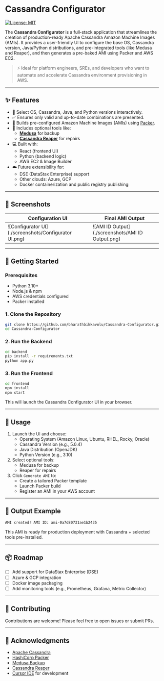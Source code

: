 
# Cassandra Configurator

[![License: MIT](https://img.shields.io/badge/License-MIT-yellow.svg)](LICENSE)

The **Cassandra Configurator** is a full-stack application that streamlines the creation of production-ready Apache Cassandra Amazon Machine Images (AMIs). It provides a user-friendly UI to configure the base OS, Cassandra version, Java/Python distributions, and pre-integrated tools (like Medusa and Reaper), and then generates a pre-baked AMI using Packer and AWS EC2.

> ⚡ Ideal for platform engineers, SREs, and developers who want to automate and accelerate Cassandra environment provisioning in AWS.

---

## ✨ Features

- 🔧 Select OS, Cassandra, Java, and Python versions interactively.
- ✅ Ensures only valid and up-to-date combinations are presented.
- 🧱 Builds pre-configured Amazon Machine Images (AMIs) using [Packer](https://developer.hashicorp.com/packer).
- 🧰 Includes optional tools like:
  - **[Medusa](https://github.com/thelastpickle/cassandra-medusa)** for backup
  - **[Cassandra Reaper](https://github.com/thelastpickle/cassandra-reaper)** for repairs
- 💻 Built with:
  - React (frontend UI)
  - Python (backend logic)
  - AWS EC2 & Image Builder
- ☁️ Future extensibility for:
  - DSE (DataStax Enterprise) support
  - Other clouds: Azure, GCP
  - Docker containerization and public registry publishing

---

## 📸 Screenshots

| Configuration UI | Final AMI Output |
|------------------|------------------|
| ![Configurator UI](./screenshots/Configurator UI.png) | ![AMI ID Output](./screenshots/AMI ID Output.png) |

---

## 🚀 Getting Started

### Prerequisites

- Python 3.10+
- Node.js & npm
- AWS credentials configured
- Packer installed

### 1. Clone the Repository

```bash
git clone https://github.com/bharathbikkavolu/Cassandra-Configurator.git
cd Cassandra-Configurator
```

### 2. Run the Backend

```bash
cd backend
pip install -r requirements.txt
python app.py
```

### 3. Run the Frontend

```bash
cd frontend
npm install
npm start
```

This will launch the Cassandra Configurator UI in your browser.

---

## 🧪 Usage

1. Launch the UI and choose:
   - Operating System (Amazon Linux, Ubuntu, RHEL, Rocky, Oracle)
   - Cassandra Version (e.g., 5.0.4)
   - Java Distribution (OpenJDK)
   - Python Version (e.g., 3.10)
2. Select optional tools:
   - Medusa for backup
   - Reaper for repairs
3. Click `Generate AMI` to:
   - Create a tailored Packer template
   - Launch Packer build
   - Register an AMI in your AWS account

---

## 🧱 Output Example

```bash
AMI created! AMI ID: ami-0a7d80731ae1b2435
```

This AMI is ready for production deployment with Cassandra + selected tools pre-installed.

---

## 📦 Roadmap

- [ ] Add support for DataStax Enterprise (DSE)
- [ ] Azure & GCP integration
- [ ] Docker image packaging
- [ ] Add monitoring tools (e.g., Prometheus, Grafana, Metric Collector)

---

## 🤝 Contributing

Contributions are welcome! Please feel free to open issues or submit PRs.


---

## 🙌 Acknowledgments

- [Apache Cassandra](https://cassandra.apache.org)
- [HashiCorp Packer](https://www.packer.io/)
- [Medusa Backup](https://github.com/thelastpickle/cassandra-medusa)
- [Cassandra Reaper](https://github.com/thelastpickle/cassandra-reaper)
- [Cursor IDE](https://www.cursor.so/) for development
